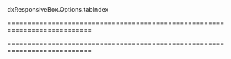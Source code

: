 <!--id-->dxResponsiveBox.Options.tabIndex<!--/id-->
===========================================================================
<!--hidden--><!--/hidden-->
===========================================================================

